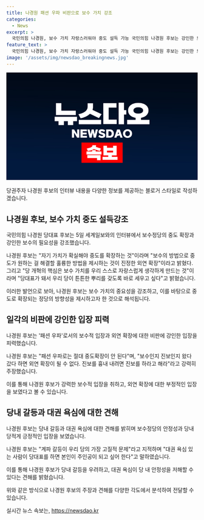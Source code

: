 ```yaml
---
title: 나경원 패션 우파 비판으로 보수 가치 강조
categories:
  - News
excerpt: >
  국민의힘 나경원, 보수 가치 자랑스러워야 중도 설득 가능 국민의힘 나경원 후보는 강인한 보수정당을 강조하며, 보수 가치를 중도로 확장할 필요가 있다고 주장했다. 계파 갈등 해소와 대권 욕심에 대해 비판하며, 당정일체와의 차별화를 강조했다. 패션 우파에 대한 비판과 외연 확장을 위한 방법론을 제시했다. 또한, 대선 불출마 선언과 쇄신책 계획에 대해 이야기했다. 인터뷰에서는 당대표 후보로서의 자신의 역량과 다른 후보들과의 차별점을 강조했다.
feature_text: >
  국민의힘 나경원, 보수 가치 자랑스러워야 중도 설득 가능 국민의힘 나경원 후보는 강인한 보수정당을 강조하며, 보수 가치를 중도로 확장할 필요가 있다고 주장했다. 계파 갈등 해소와 대권 욕심에 대해 비판하며, 당정일체와의 차별화를 강조했다. 패션 우파에 대한 비판과 외연 확장을 위한 방법론을 제시했다. 또한, 대선 불출마 선언과 쇄신책 계획에 대해 이야기했다. 인터뷰에서는 당대표 후보로서의 자신의 역량과 다른 후보들과의 차별점을 강조했다.
image: '/assets/img/newsdao_breakingnews.jpg'
---
```


<p><img src="/assets/img/newsdao_breakingnews.jpg" alt="bookingtag 속보" /></p>

<p>당권주자 나경원 후보의 인터뷰 내용을 다양한 정보를 제공하는 블로거 스타일로 작성하겠습니다.</p>

<h2 data-ke-size="size26">나경원 후보, 보수 가치 중도 설득강조</h2>

<p>국민의힘 나경원 당대표 후보는 5일 세계일보와의 인터뷰에서 보수정당의 중도 확장과 강인한 보수의 필요성을 강조했습니다.</p>

<p data-ke-size="size16">나경원 후보는 "자기 가치가 확실해야 중도를 확장하는 것"이라며 "보수의 방법으로 중도가 원하는 걸 해결할 훌륭한 방법을 제시하는 것이 진정한 외연 확장"이라고 밝혔다. 그리고 "당 개혁의 핵심은 보수 가치를 우리 스스로 자랑스럽게 생각하게 만드는 것"이라며 "당대표가 돼서 우리 당이 튼튼한 뿌리를 갖도록 바로 세우고 싶다"고 밝혔습니다.</p>

<p>이러한 발언으로 보아, 나경원 후보는 보수 가치의 중요성을 강조하고, 이를 바탕으로 중도로 확장되는 정당의 방향성을 제시하고자 한 것으로 해석됩니다.</p>

<h2 data-ke-size="size26">일각의 비판에 강인한 입장 피력</h2>

<p>나경원 후보는 '패션 우파'로서의 보수적 입장과 외연 확장에 대한 비판에 강인한 입장을 피력했습니다.</p>

<p data-ke-size="size16">나경원 후보는 "패션 우파로는 절대 중도확장이 안 된다"며, "보수인지 진보인지 왔다 갔다 하면 외연 확장이 될 수 없다. 진보를 흉내 내려면 진보를 하라고 해라"라고 강력히 주장했습니다.</p>

<p>이를 통해 나경원 후보가 강력한 보수적 입장을 취하고, 외연 확장에 대한 부정적인 입장을 보였다고 볼 수 있습니다.</p>

<h2 data-ke-size="size26">당내 갈등과 대권 욕심에 대한 견해</h2>

<p>나경원 후보는 당내 갈등과 대권 욕심에 대한 견해를 밝히며 보수정당의 안정성과 당내 당적게 긍정적인 입장을 보였습니다.</p>

<p data-ke-size="size16">나경원 후보는 "계파 갈등이 우리 당의 가장 고질적 문제"라고 지적하며 "대권 욕심 있는 사람이 당대표를 하면 본인이 주인공이 되고 싶어 한다"고 말하였습니다.</p>

<p>이를 통해 나경원 후보가 당내 갈등을 우려하고, 대권 욕심이 당 내 안정성을 저해할 수 있다는 견해를 밝혔습니다.</p>

<p>위와 같은 방식으로 나경원 후보의 주장과 견해를 다양한 각도에서 분석하여 전달할 수 있습니다.</p>
실시간 뉴스 속보는, <a href="https://newsdao.kr" rel="dofollow">https://newsdao.kr</a>



